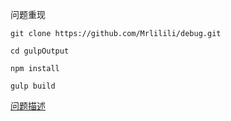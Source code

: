 问题重现

```
git clone https://github.com/Mrlilili/debug.git

cd gulpOutput

npm install

gulp build

```


[问题描述](https://segmentfault.com/q/1010000005703266)